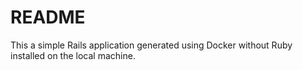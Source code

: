 # README

This a simple Rails application generated using Docker without Ruby installed on the local machine.
